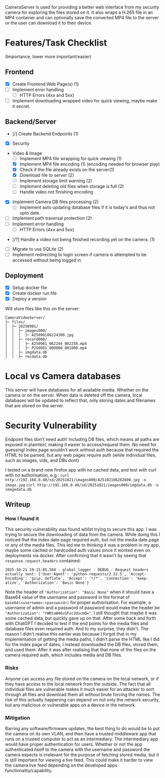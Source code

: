 CameraServer is used for providing a better web interface from my security camera for exploring the files stored on it. It also wraps a H.265 file in an MP4 container and can optionally save the converted MP4 file to the server or the user can download it to their device.

# Features/Task Checklist
 (Importance, lower more important/easier)
## Frontend
- [X] Create Frontend Web Page(s) (1)
- [ ] Implement error handling
  - [ ] HTTP Errors (4xx and 5xx)
- [ ] Implement downloading wrapped video for quick viewing, maybe make it secret.

## Backend/Server
- [/] Create Backend Endpoints (1)
- [X] Security
- Video & Image
  - [ ] Implement MP4 file wrapping for quick viewing (1)
  - [X] Implement MP4 file encoding (1) (encoding needed for browser play)
  - [X] Check if the file already exists on the server(1)
  - [X] Download file to server (2)
  - [ ] Implement storage limit warning (2)
  - [ ] Implement deleting old files when storage is full (2)
  - [ ] Handle video not finishing encoding 
- [X] Implement Camera DB files processing (2)
  - [ ] Implement auto updating database files if it is today's and thus not upto date.
- [ ] Implement path traversal protection (2)
- [ ] Implement error handling
  - [ ] HTTP Errors (4xx and 5xx)
- [/?] Handle a video not being finished recording yet on the camera. (1)
- [ ] Migrate to use SQLite (2)
- [ ] Implement redirecting to login screen if camera is attempted to be accessed without being logged in

## Deployment
- [X] Setup docker file
- [X] Create docker run file
- [X] Deploy a version

Will store files like this on the server:
```
CameraVideoServer/
├─ files/
│  ├─ 20250901/
│  │  ├─ images000/
│  │  │  ├─ A25090106224300.jpg
│  │  ├─ record000/
│  │  │  ├─ A250901_062244_062258.mp4
│  │  │  ├─ P250901_000000_001000.mp4
│  │  ├─ imgdata.db
│  │  ├─ recdata.db
```

# Local vs Camera databases
This server will have databases for all available media. Whether on the camera or on the server.
When data is deleted off the camera, local databases will be updated to reflect that, only storing
dates and filenames that are stored on the server.

# Security Vulnerability
Endpoint files don't need auth!
Including DB files, which means all paths are exposed in plaintext, making it easier to access/request them. No need for guessing!
Index page wouldn't work without auth because that required the HTML to be parsed, but any web pages require auth (while individual files, such as images, vids, and DBs dont)

I tested on a brand new firefox app with no cached data, and test with curl with no authorisation, e.g.:
`curl http://192.168.0.40/sd/20251021/images000/A25102106282600.jpg -o image.jpg`
`curl http://192.168.0.40/sd/20251021/images000/imgdata.db -o imagedata.db`

## Writeup
### How I found it
This security vulnerability was found whilst trying to secure this app.
I was trying to secure the downloading of data from the camera.
While doing this I noticed that the index date page required auth, but not the media date page or any of the media files.
This led me to thinking it was a problem in my app, maybe some cached or hardcoded auth values since it worked even on deployments via docker.
After confirming that it wasn't by seeing that `response.request.headers` contained:
```
2025-10-21 19:15:05,584 - global_logger - DEBUG - Request headers actually sent: {'User-Agent': 'python-requests/2.32.5', 'Accept-Encoding': 'gzip, deflate', 'Accept': '*/*', 'Connection': 'keep-alive', 'Authorization': 'Basic None'}
```
Note the header of
```"Authorization": "Basic None"```
when it should have a Base64 value of the username and password in the format of `base64(<username>:<password>)` for proper authorisation.
For example, a username of admin and a password of password would make the header be `"Authorization": "YWRtaW46cGFzc3dvcmQ="`.
I still thought that maybe it was some cached data, but quickly gave up on that.
After some back and forth with ChatGPT I decided to test if the end points for the media files and database files even required auth.
And to my surprise, they didn't.
The reason I didn't realise this earlier was because I forgot that in my implementation of getting the media paths, I didn't parse the HTML like I did for the index page of dates, I instead downloaded the DB files, stored them, and used them.
After it was after realising that that none of the files on the camera required auth, which includes media and DB files.

### Risks
Anyone can access any file stored on the camera on the local network, or if they have access to the local network from the outside.
The fact that all individual files are vulnerable makes it much easier for an attacker to sort through all files and download them all without brute forcing the names.
The risk of this actually happening can depend on not only the network security, but any malicious or vulnerable apps on a device in the network.

### Mitigation
Barring any software/firmware updates, the best thing to do would be to put the camera on its own VLAN, and then have a trusted middleware app that runs on a trusted computer to act as an intermediary.
The intermediary app would have proper authentication for users.
Whether or not the app authenticated itself to the camera with the username and password the camera expects is irrelevant for the purpose of fetching stored media, but it is still important for viewing a live feed. 
This could make it harder to view the camera live feed depending on the developed apps functionality/capability.